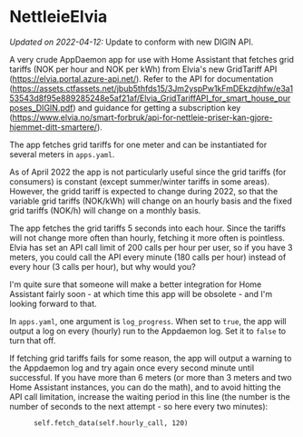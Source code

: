 # NettleieElvia

*Updated on 2022-04-12:* 
Update to conform with new DIGIN API.

A very crude AppDaemon app for use with Home Assistant that fetches grid tariffs (NOK per hour and NOK per kWh) from Elvia's new GridTariff API (https://elvia.portal.azure-api.net/). Refer to the API for documentation (https://assets.ctfassets.net/jbub5thfds15/3Jm2yspPw1kFmDEkzdjhfw/e3a153543d8f95e889285248e5af21af/Elvia_GridTariffAPI_for_smart_house_purposes_DIGIN.pdf) and guidance for getting a subscription key (https://www.elvia.no/smart-forbruk/api-for-nettleie-priser-kan-gjore-hjemmet-ditt-smartere/). 

The app fetches grid tariffs for one meter and can be instantiated for several meters in `apps.yaml`.

As of April 2022 the app is not particularly useful since the grid tariffs (for consumers) is constant (except summer/winter tariffs in some areas). However, the gridd tariff is expected to change during 2022, so that the variable grid tariffs (NOK/kWh) will change on an hourly basis and the fixed grid tariffs (NOK/h) will change on a monthly basis.

The app fetches the grid tariffs 5 seconds into each hour. Since the tariffs will not change more often than hourly, fetching it more often is pointless. Elvia has set an API call limit of 200 calls per hour per user, so if you have 3 meters, you could call the API every minute (180 calls per hour) instead of every hour (3 calls per hour), but why would you?

I'm quite sure that someone will make a better integration for Home Assistant fairly soon - at which time this app will be obsolete - and I'm looking forward to that.

In `apps.yaml`, one argument is `log_progress`. When set to `true`, the app will output a log on every (hourly) run to the Appdaemon log. Set it to `false` to turn that off.

If fetching grid tariffs fails for some reason, the app will output a warning to the Appdaemon log and try again once every second minute until successful. If you have more than 6 meters (or more than 3 meters and two Home Assistant instances, you can do the math), and to avoid hitting the API call limitation, increase the waiting period in this line (the number is the number of seconds to the next attempt - so here every two minutes):

```
      self.fetch_data(self.hourly_call, 120)
```
